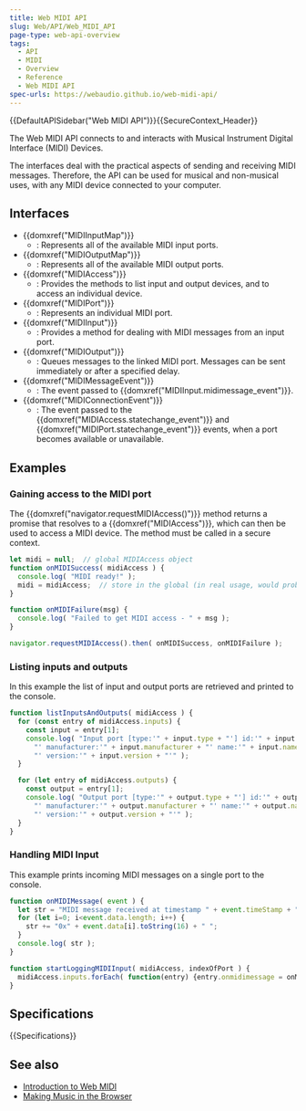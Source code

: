 ```yaml
---
title: Web MIDI API
slug: Web/API/Web_MIDI_API
page-type: web-api-overview
tags:
  - API
  - MIDI
  - Overview
  - Reference
  - Web MIDI API
spec-urls: https://webaudio.github.io/web-midi-api/
---
```

{{DefaultAPISidebar("Web MIDI API")}}{{SecureContext_Header}}

The Web MIDI API connects to and interacts with Musical Instrument Digital Interface (MIDI) Devices.

The interfaces deal with the practical aspects of sending and receiving MIDI messages. Therefore, the API can be used for musical and non-musical uses, with any MIDI device connected to your computer.

## Interfaces

- {{domxref("MIDIInputMap")}}
  - : Represents all of the available MIDI input ports.
- {{domxref("MIDIOutputMap")}}
  - : Represents all of the available MIDI output ports.
- {{domxref("MIDIAccess")}}
  - : Provides the methods to list input and output devices, and to access an individual device.
- {{domxref("MIDIPort")}}
  - : Represents an individual MIDI port.
- {{domxref("MIDIInput")}}
  - : Provides a method for dealing with MIDI messages from an input port.
- {{domxref("MIDIOutput")}}
  - : Queues messages to the linked MIDI port. Messages can be sent immediately or after a specified delay.
- {{domxref("MIDIMessageEvent")}}
  - : The event passed to {{domxref("MIDIInput.midimessage_event")}}.
- {{domxref("MIDIConnectionEvent")}}
  - : The event passed to the {{domxref("MIDIAccess.statechange_event")}} and {{domxref("MIDIPort.statechange_event")}} events, when a port becomes available or unavailable.

## Examples

### Gaining access to the MIDI port

The {{domxref("navigator.requestMIDIAccess()")}} method returns a promise that resolves to a {{domxref("MIDIAccess")}}, which can then be used to access a MIDI device.
The method must be called in a secure context.

```js
let midi = null;  // global MIDIAccess object
function onMIDISuccess( midiAccess ) {
  console.log( "MIDI ready!" );
  midi = midiAccess;  // store in the global (in real usage, would probably keep in an object instance)
}

function onMIDIFailure(msg) {
  console.log( "Failed to get MIDI access - " + msg );
}

navigator.requestMIDIAccess().then( onMIDISuccess, onMIDIFailure );
```

### Listing inputs and outputs

In this example the list of input and output ports are retrieved and printed to the console.

```js
function listInputsAndOutputs( midiAccess ) {
  for (const entry of midiAccess.inputs) {
    const input = entry[1];
    console.log( "Input port [type:'" + input.type + "'] id:'" + input.id +
      "' manufacturer:'" + input.manufacturer + "' name:'" + input.name +
      "' version:'" + input.version + "'" );
  }

  for (let entry of midiAccess.outputs) {
    const output = entry[1];
    console.log( "Output port [type:'" + output.type + "'] id:'" + output.id +
      "' manufacturer:'" + output.manufacturer + "' name:'" + output.name +
      "' version:'" + output.version + "'" );
  }
}
```

### Handling MIDI Input

This example prints incoming MIDI messages on a single port to the console.

```js
function onMIDIMessage( event ) {
  let str = "MIDI message received at timestamp " + event.timeStamp + "[" + event.data.length + " bytes]: ";
  for (let i=0; i<event.data.length; i++) {
    str += "0x" + event.data[i].toString(16) + " ";
  }
  console.log( str );
}

function startLoggingMIDIInput( midiAccess, indexOfPort ) {
  midiAccess.inputs.forEach( function(entry) {entry.onmidimessage = onMIDIMessage;});
}
```

## Specifications

{{Specifications}}

## See also

- [Introduction to Web MIDI](https://code.tutsplus.com/tutorials/introduction-to-web-midi--cms-25220)
- [Making Music in the Browser](https://www.keithmcmillen.com/blog/making-music-in-the-browser-web-midi-api/)
